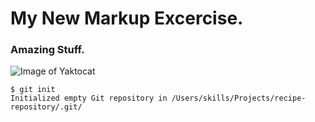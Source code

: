 # My New Markup Excercise.
### Amazing Stuff.
![Image of Yaktocat](https://www.reliablesoft.net/wp-content/uploads/2022/02/process-data-from-dirty-to-clean-course.webp)

```
$ git init
Initialized empty Git repository in /Users/skills/Projects/recipe-repository/.git/
```
